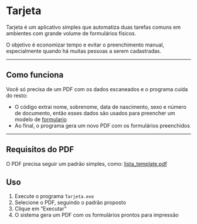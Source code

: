 # Tarjeta

Tarjeta é um aplicativo simples que automatiza duas tarefas comuns em ambientes com grande volume de formulários físicos.

O objetivo é economizar tempo e evitar o preenchimento manual, especialmente quando há muitas pessoas a serem cadastradas.

---

## Como funciona

Você só precisa de um PDF com os dados escaneados e o programa cuida do resto:

- O código extrai nome, sobrenome, data de nascimento, sexo e número de documento, então esses dados são usados para preencher um modelo de [formulario](https://github.com/gustavoskop/Tarjeta/blob/fcebba2feb2a07863fb66cf14533c36a3acf9ca7/formulario.png)
- Ao final, o programa gera um novo PDF com os formulários preenchidos


---
## Requisitos do PDF

O PDF precisa seguir um padrão simples, como: [lista_template.pdf](https://github.com/gustavoskop/Tarjeta/blob/fcebba2feb2a07863fb66cf14533c36a3acf9ca7/lista_template.pdf)

## Uso

1. Execute o programa `Tarjeta.exe`
2. Selecione o PDF, seguindo o padrão proposto
3. Clique em “Executar”
4. O sistema gera um PDF com os formulários prontos para impressão

